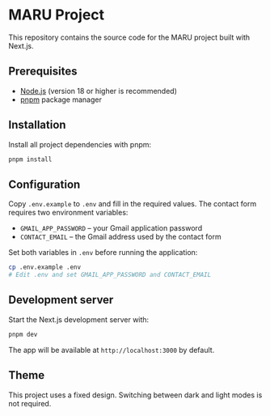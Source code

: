 # MARU Project

This repository contains the source code for the MARU project built with Next.js.

## Prerequisites

- [Node.js](https://nodejs.org/) (version 18 or higher is recommended)
- [pnpm](https://pnpm.io/) package manager

## Installation

Install all project dependencies with pnpm:

```bash
pnpm install
```

## Configuration

Copy `.env.example` to `.env` and fill in the required values.
The contact form requires two environment variables:

* `GMAIL_APP_PASSWORD` – your Gmail application password
* `CONTACT_EMAIL` – the Gmail address used by the contact form

Set both variables in `.env` before running the application:

```bash
cp .env.example .env
# Edit .env and set GMAIL_APP_PASSWORD and CONTACT_EMAIL
```

## Development server

Start the Next.js development server with:

```bash
pnpm dev
```

The app will be available at `http://localhost:3000` by default.

## Theme

This project uses a fixed design. Switching between dark and light modes is not required.
